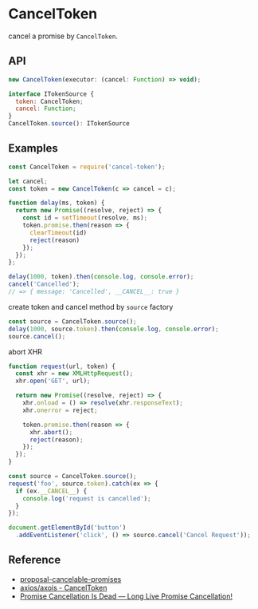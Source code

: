 CancelToken
===========

cancel a promise by `CancelToken`.

## API
```js
new CancelToken(executor: (cancel: Function) => void);
```
```js
interface ITokenSource { 
  token: CancelToken;
  cancel: Function;
} 
CancelToken.source(): ITokenSource
```

## Examples
```js
const CancelToken = require('cancel-token');

let cancel;
const token = new CancelToken(c => cancel = c);

function delay(ms, token) {
  return new Promise((resolve, reject) => {
    const id = setTimeout(resolve, ms);
    token.promise.then(reason => {
      clearTimeout(id) 
      reject(reason)
    });
  });
};

delay(1000, token).then(console.log, console.error);
cancel('Cancelled'); 
// => { message: 'Cancelled', __CANCEL__: true }
```

create token and cancel method by `source` factory
```js
const source = CancelToken.source();
delay(1000, source.token).then(console.log, console.error);
source.cancel();
```

abort XHR
```js
function request(url, token) {
  const xhr = new XMLHttpRequest();
  xhr.open('GET', url);

  return new Promise((resolve, reject) => {
    xhr.onload = () => resolve(xhr.responseText);
    xhr.onerror = reject;

    token.promise.then(reason => {
      xhr.abort();
      reject(reason);
    });
  });
}

const source = CancelToken.source();
request('foo', source.token).catch(ex => {
  if (ex.__CANCEL__) {
    console.log('request is cancelled');
  }
});

document.getElementById('button')
  .addEventListener('click', () => source.cancel('Cancel Request'));
```

## Reference
- [proposal-cancelable-promises](https://github.com/tc39/proposal-cancelable-promises)
- [axios/axois - CancelToken](https://github.com/axios/axios)
- [Promise Cancellation Is Dead — Long Live Promise Cancellation!](https://medium.com/@benlesh/promise-cancellation-is-dead-long-live-promise-cancellation-c6601f1f5082)